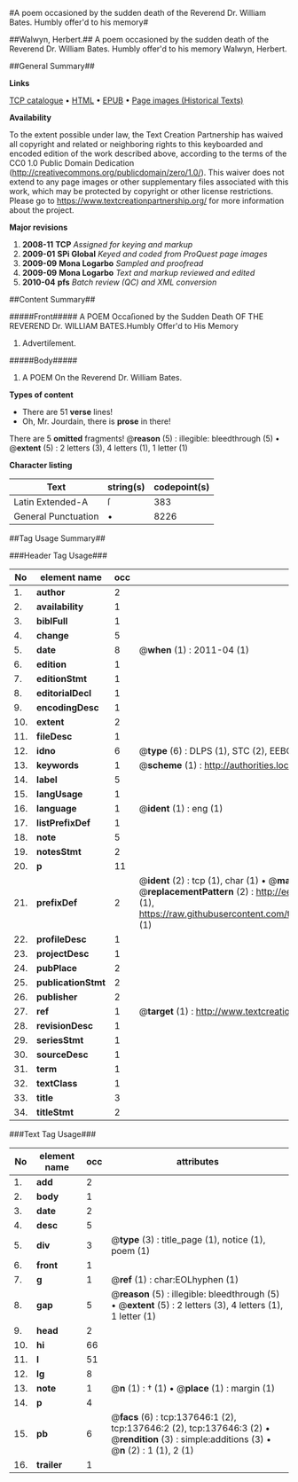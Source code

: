 #A poem occasioned by the sudden death of the Reverend Dr. William Bates. Humbly offer'd to his memory#

##Walwyn, Herbert.##
A poem occasioned by the sudden death of the Reverend Dr. William Bates. Humbly offer'd to his memory
Walwyn, Herbert.

##General Summary##

**Links**

[TCP catalogue](http://www.ota.ox.ac.uk/tcp/)  • 
[HTML](http://tei.it.ox.ac.uk/tcp/Texts-HTML/free/A97/A97090.html)  • 
[EPUB](http://tei.it.ox.ac.uk/tcp/Texts-EPUB/free/A97/A97090.epub) • 
[Page images (Historical Texts)](https://historicaltexts.jisc.ac.uk/eebo-99897708e)

**Availability**

To the extent possible under law, the Text Creation Partnership has waived all copyright and related or neighboring rights to this keyboarded and encoded edition of the work described above, according to the terms of the CC0 1.0 Public Domain Dedication (http://creativecommons.org/publicdomain/zero/1.0/). This waiver does not extend to any page images or other supplementary files associated with this work, which may be protected by copyright or other license restrictions. Please go to https://www.textcreationpartnership.org/ for more information about the project.

**Major revisions**

1. __2008-11__ __TCP__ *Assigned for keying and markup*
1. __2009-01__ __SPi Global__ *Keyed and coded from ProQuest page images*
1. __2009-09__ __Mona Logarbo__ *Sampled and proofread*
1. __2009-09__ __Mona Logarbo__ *Text and markup reviewed and edited*
1. __2010-04__ __pfs__ *Batch review (QC) and XML conversion*

##Content Summary##

#####Front#####
A POEM Occaſioned by the Sudden Death OF THE REVEREND Dr. WILLIAM BATES.Humbly Offer'd to His Memory
1. Advertiſement.

#####Body#####

1. A POEM On the Reverend Dr. William Bates.

**Types of content**

  * There are 51 **verse** lines!
  * Oh, Mr. Jourdain, there is **prose** in there!

There are 5 **omitted** fragments! 
 @__reason__ (5) : illegible: bleedthrough (5)  •  @__extent__ (5) : 2 letters (3), 4 letters (1), 1 letter (1)

**Character listing**


|Text|string(s)|codepoint(s)|
|---|---|---|
|Latin Extended-A|ſ|383|
|General Punctuation|•|8226|

##Tag Usage Summary##

###Header Tag Usage###

|No|element name|occ|attributes|
|---|---|---|---|
|1.|__author__|2||
|2.|__availability__|1||
|3.|__biblFull__|1||
|4.|__change__|5||
|5.|__date__|8| @__when__ (1) : 2011-04 (1)|
|6.|__edition__|1||
|7.|__editionStmt__|1||
|8.|__editorialDecl__|1||
|9.|__encodingDesc__|1||
|10.|__extent__|2||
|11.|__fileDesc__|1||
|12.|__idno__|6| @__type__ (6) : DLPS (1), STC (2), EEBO-CITATION (1), PROQUEST (1), VID (1)|
|13.|__keywords__|1| @__scheme__ (1) : http://authorities.loc.gov/ (1)|
|14.|__label__|5||
|15.|__langUsage__|1||
|16.|__language__|1| @__ident__ (1) : eng (1)|
|17.|__listPrefixDef__|1||
|18.|__note__|5||
|19.|__notesStmt__|2||
|20.|__p__|11||
|21.|__prefixDef__|2| @__ident__ (2) : tcp (1), char (1)  •  @__matchPattern__ (2) : ([0-9\-]+):([0-9IVX]+) (1), (.+) (1)  •  @__replacementPattern__ (2) : http://eebo.chadwyck.com/downloadtiff?vid=$1&page=$2 (1), https://raw.githubusercontent.com/textcreationpartnership/Texts/master/tcpchars.xml#$1 (1)|
|22.|__profileDesc__|1||
|23.|__projectDesc__|1||
|24.|__pubPlace__|2||
|25.|__publicationStmt__|2||
|26.|__publisher__|2||
|27.|__ref__|1| @__target__ (1) : http://www.textcreationpartnership.org/docs/. (1)|
|28.|__revisionDesc__|1||
|29.|__seriesStmt__|1||
|30.|__sourceDesc__|1||
|31.|__term__|1||
|32.|__textClass__|1||
|33.|__title__|3||
|34.|__titleStmt__|2||


###Text Tag Usage###

|No|element name|occ|attributes|
|---|---|---|---|
|1.|__add__|2||
|2.|__body__|1||
|3.|__date__|2||
|4.|__desc__|5||
|5.|__div__|3| @__type__ (3) : title_page (1), notice (1), poem (1)|
|6.|__front__|1||
|7.|__g__|1| @__ref__ (1) : char:EOLhyphen (1)|
|8.|__gap__|5| @__reason__ (5) : illegible: bleedthrough (5)  •  @__extent__ (5) : 2 letters (3), 4 letters (1), 1 letter (1)|
|9.|__head__|2||
|10.|__hi__|66||
|11.|__l__|51||
|12.|__lg__|8||
|13.|__note__|1| @__n__ (1) : † (1)  •  @__place__ (1) : margin (1)|
|14.|__p__|4||
|15.|__pb__|6| @__facs__ (6) : tcp:137646:1 (2), tcp:137646:2 (2), tcp:137646:3 (2)  •  @__rendition__ (3) : simple:additions (3)  •  @__n__ (2) : 1 (1), 2 (1)|
|16.|__trailer__|1||
